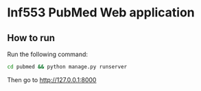 # Inf553 PubMed Web application

## How to run

Run the following command:

```bash
cd pubmed && python manage.py runserver
```

Then go to http://127.0.0.1:8000
